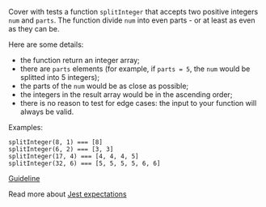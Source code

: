 Cover with tests a function `splitInteger` that accepts two positive integers `num` and `parts`.
The function divide `num` into even parts - or at least as even as they can be.

Here are some details:
- the function return an integer array;
- there are `parts` elements (for example, if `parts = 5`, the `num` would be 
splitted into 5 integers);
- the parts of the `num` would be as close as possible;
- the integers in the result array would be in the ascending order;
- there is no reason to test for edge cases: the input to your function will always 
be valid.

Examples:
```
splitInteger(8, 1) === [8]
splitInteger(6, 2) === [3, 3]
splitInteger(17, 4) === [4, 4, 4, 5]
splitInteger(32, 6) === [5, 5, 5, 5, 6, 6]
```

[Guideline](https://github.com/mate-academy/js_task-guideline/blob/master/README.md)

Read more about [Jest expectations](https://jestjs.io/uk/docs/expect)